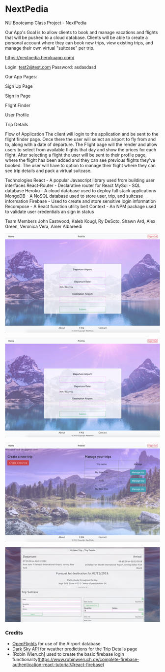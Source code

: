 # NextPedia

NU Bootcamp Class Project - NextPedia

Our App's Goal is to allow clients to book and manage vacations and flights that will be pushed to a cloud database. Clients will be able to create a personal account where they can book new trips, view existing trips, and manage their own virtual "suitcase" per trip.

https://nextpedia.herokuapp.com/

Login: test2@test.com Password: asdasdasd

Our App Pages:

Sign Up Page

Sign In Page

Flight Finder

User Profile

Trip Details


Flow of Application
The client will login to the application and be sent to the flight finder page. Once there the user will select an airport to fly from and to, along with a date of departure. The Flight page will the render and allow users to select from available flights that day and show the prices for each flight. After selecting a flight the user will be sent to their profile page, where the flight has been added and they can see previous flights they've booked. The user will have to option to manage their flight where they can see trip details and pack a virtual suitcase.

Technologies
React - A popular Javascript library used from building user interfaces
React-Router - Declarative router for React
MySql - SQL database 
Heroku - A cloud database used to deploy full stack applications
MongoDB - A NoSQL database used to store user, trip, and suitcase information
Firebase - Used to create and store sensitive login information  
Recompose - A React function utility belt
Context - An NPM package used to validate user credentials an sign in status

Team Members
John Eastwood, Kaleb Kougl, Ry DeSoto, Shawn Ard, Alex Green, Veronica Vera, Amer Albareedi


![Sign Up Page](./client/src/images/signup.png)

![Flight Finder](./client/src/images/flightfinder.png)

![Profile Page](./client/src/images/profile.png)

![Trip Details](./client/src/images/tripdetails.png)

### Credits

- [OpenFlights](https://openflights.org/data.html) for use of the Airport database
- [Dark Sky API](https://darksky.net/poweredby/) for weather predictions for the Trip Details 
page
- [Robin Wieruch] used to create the basic firebase login functionality(https://www.robinwieruch.de/complete-firebase-authentication-react-tutorial/#react-firebase)
